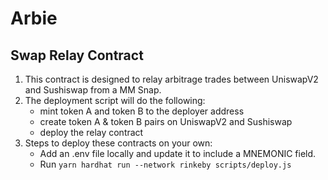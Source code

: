 # Arbie
## Swap Relay Contract

1. This contract is designed to relay arbitrage trades between UniswapV2 and Sushiswap from a MM Snap.
2. The deployment script will do the following:
    - mint token A and token B to the deployer address
    - create token A & token B pairs on UniswapV2 and Sushiswap
    - deploy the relay contract
3. Steps to deploy these contracts on your own:
    - Add an .env file locally and update it to include a MNEMONIC field.
    - Run `yarn hardhat run --network rinkeby scripts/deploy.js`
